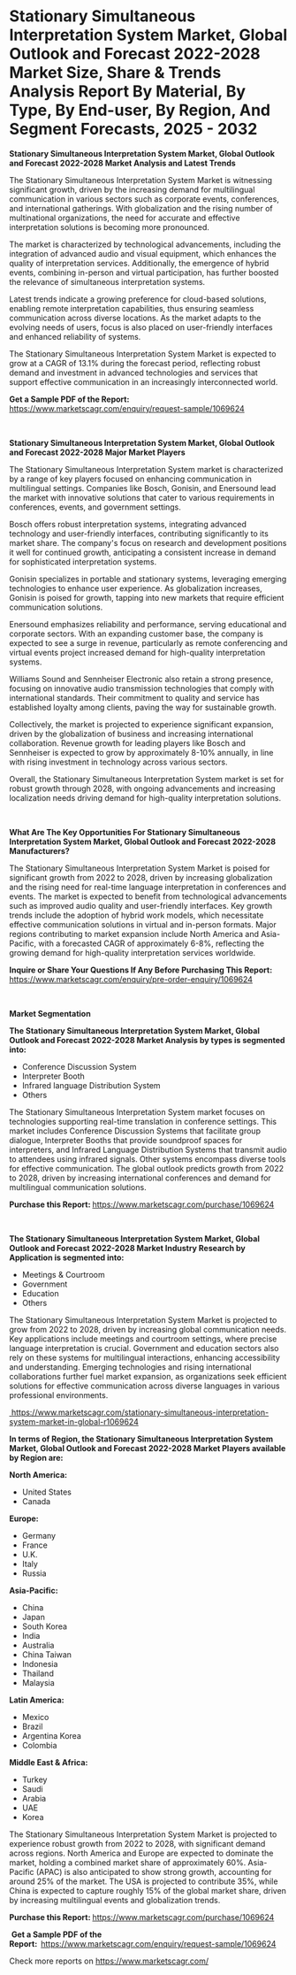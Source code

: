 <p><h1>Stationary Simultaneous Interpretation System Market, Global Outlook and Forecast 2022-2028 Market Size, Share & Trends Analysis Report By Material, By Type, By End-user, By Region, And Segment Forecasts, 2025 - 2032</h1></p><p><strong>Stationary Simultaneous Interpretation System Market, Global Outlook and Forecast 2022-2028 Market Analysis and Latest Trends</strong></p>
<p><p>The Stationary Simultaneous Interpretation System Market is witnessing significant growth, driven by the increasing demand for multilingual communication in various sectors such as corporate events, conferences, and international gatherings. With globalization and the rising number of multinational organizations, the need for accurate and effective interpretation solutions is becoming more pronounced. </p><p>The market is characterized by technological advancements, including the integration of advanced audio and visual equipment, which enhances the quality of interpretation services. Additionally, the emergence of hybrid events, combining in-person and virtual participation, has further boosted the relevance of simultaneous interpretation systems. </p><p>Latest trends indicate a growing preference for cloud-based solutions, enabling remote interpretation capabilities, thus ensuring seamless communication across diverse locations. As the market adapts to the evolving needs of users, focus is also placed on user-friendly interfaces and enhanced reliability of systems. </p><p>The Stationary Simultaneous Interpretation System Market is expected to grow at a CAGR of 13.1% during the forecast period, reflecting robust demand and investment in advanced technologies and services that support effective communication in an increasingly interconnected world.</p></p>
<p><strong>Get a Sample PDF of the Report:&nbsp;</strong> <a href="https://www.marketscagr.com/enquiry/request-sample/1069624?utm_campaign=3549&utm_medium=2&utm_source=Github&utm_content=ia&utm_term=21032025&utm_id=stationary-simultaneous-interpretation-system-market-global-outlook-and-forecast-2022-2028">https://www.marketscagr.com/enquiry/request-sample/1069624</a></p>
<p>&nbsp;</p>
<p><strong>Stationary Simultaneous Interpretation System Market, Global Outlook and Forecast 2022-2028 Major Market Players</strong></p>
<p><p>The Stationary Simultaneous Interpretation System market is characterized by a range of key players focused on enhancing communication in multilingual settings. Companies like Bosch, Gonisin, and Enersound lead the market with innovative solutions that cater to various requirements in conferences, events, and government settings.</p><p>Bosch offers robust interpretation systems, integrating advanced technology and user-friendly interfaces, contributing significantly to its market share. The company's focus on research and development positions it well for continued growth, anticipating a consistent increase in demand for sophisticated interpretation systems.</p><p>Gonisin specializes in portable and stationary systems, leveraging emerging technologies to enhance user experience. As globalization increases, Gonisin is poised for growth, tapping into new markets that require efficient communication solutions.</p><p>Enersound emphasizes reliability and performance, serving educational and corporate sectors. With an expanding customer base, the company is expected to see a surge in revenue, particularly as remote conferencing and virtual events project increased demand for high-quality interpretation systems.</p><p>Williams Sound and Sennheiser Electronic also retain a strong presence, focusing on innovative audio transmission technologies that comply with international standards. Their commitment to quality and service has established loyalty among clients, paving the way for sustainable growth.</p><p>Collectively, the market is projected to experience significant expansion, driven by the globalization of business and increasing international collaboration. Revenue growth for leading players like Bosch and Sennheiser is expected to grow by approximately 8-10% annually, in line with rising investment in technology across various sectors.</p><p>Overall, the Stationary Simultaneous Interpretation System market is set for robust growth through 2028, with ongoing advancements and increasing localization needs driving demand for high-quality interpretation solutions.</p></p>
<p>&nbsp;</p>
<p><strong>What Are The Key Opportunities For Stationary Simultaneous Interpretation System Market, Global Outlook and Forecast 2022-2028 Manufacturers?</strong></p>
<p><p>The Stationary Simultaneous Interpretation System Market is poised for significant growth from 2022 to 2028, driven by increasing globalization and the rising need for real-time language interpretation in conferences and events. The market is expected to benefit from technological advancements such as improved audio quality and user-friendly interfaces. Key growth trends include the adoption of hybrid work models, which necessitate effective communication solutions in virtual and in-person formats. Major regions contributing to market expansion include North America and Asia-Pacific, with a forecasted CAGR of approximately 6-8%, reflecting the growing demand for high-quality interpretation services worldwide.</p></p>
<p><strong>Inquire or Share Your Questions If Any Before Purchasing This Report:</strong> <a href="https://www.marketscagr.com/enquiry/pre-order-enquiry/1069624?utm_campaign=3549&utm_medium=2&utm_source=Github&utm_content=ia&utm_term=21032025&utm_id=stationary-simultaneous-interpretation-system-market-global-outlook-and-forecast-2022-2028">https://www.marketscagr.com/enquiry/pre-order-enquiry/1069624</a></p>
<p>&nbsp;</p>
<p><strong>Market Segmentation</strong></p>
<p><strong>The Stationary Simultaneous Interpretation System Market, Global Outlook and Forecast 2022-2028 Market Analysis by types is segmented into:</strong></p>
<p><ul><li>Conference Discussion System</li><li>Interpreter Booth</li><li>Infrared language Distribution System</li><li>Others</li></ul></p>
<p><p>The Stationary Simultaneous Interpretation System market focuses on technologies supporting real-time translation in conference settings. This market includes Conference Discussion Systems that facilitate group dialogue, Interpreter Booths that provide soundproof spaces for interpreters, and Infrared Language Distribution Systems that transmit audio to attendees using infrared signals. Other systems encompass diverse tools for effective communication. The global outlook predicts growth from 2022 to 2028, driven by increasing international conferences and demand for multilingual communication solutions.</p></p>
<p><strong>Purchase this Report:&nbsp;</strong><a href="https://www.marketscagr.com/purchase/1069624?utm_campaign=3549&utm_medium=2&utm_source=Github&utm_content=ia&utm_term=21032025&utm_id=stationary-simultaneous-interpretation-system-market-global-outlook-and-forecast-2022-2028">https://www.marketscagr.com/purchase/1069624</a></p>
<p>&nbsp;</p>
<p><strong>The Stationary Simultaneous Interpretation System Market, Global Outlook and Forecast 2022-2028 Market Industry Research by Application is segmented into:</strong></p>
<p><ul><li>Meetings & Courtroom</li><li>Government</li><li>Education</li><li>Others</li></ul></p>
<p><p>The Stationary Simultaneous Interpretation System Market is projected to grow from 2022 to 2028, driven by increasing global communication needs. Key applications include meetings and courtroom settings, where precise language interpretation is crucial. Government and education sectors also rely on these systems for multilingual interactions, enhancing accessibility and understanding. Emerging technologies and rising international collaborations further fuel market expansion, as organizations seek efficient solutions for effective communication across diverse languages in various professional environments.</p></p>
<p><a href="https://www.marketscagr.com/stationary-simultaneous-interpretation-system-market-in-global-r1069624?utm_campaign=3549&utm_medium=2&utm_source=Github&utm_content=ia&utm_term=21032025&utm_id=stationary-simultaneous-interpretation-system-market-global-outlook-and-forecast-2022-2028">&nbsp;https://www.marketscagr.com/stationary-simultaneous-interpretation-system-market-in-global-r1069624</a></p>
<p><strong>In terms of Region, the Stationary Simultaneous Interpretation System Market, Global Outlook and Forecast 2022-2028 Market Players available by Region are:</strong></p>
<p>
    <p> <strong> North America: </strong>
        <ul>
            <li>United States</li>
            <li>Canada</li>
        </ul>
        </p> 
    <p> <strong> Europe: </strong>
        <ul>
            <li>Germany</li>
            <li>France</li>
            <li>U.K.</li>
            <li>Italy</li>
            <li>Russia</li>
        </ul>
        </p> 
    <p> <strong> Asia-Pacific: </strong>
        <ul>
            <li>China</li>
            <li>Japan</li>
            <li>South Korea</li>
            <li>India</li>
            <li>Australia</li>
            <li>China Taiwan</li>
            <li>Indonesia</li>
            <li>Thailand</li>
            <li>Malaysia</li>
        </ul>
        </p> 
    <p> <strong> Latin America: </strong>
        <ul>
            <li>Mexico</li>
            <li>Brazil</li>
            <li>Argentina Korea</li>
            <li>Colombia</li>
        </ul>
        </p> 
    <p> <strong> Middle East & Africa: </strong>
        <ul>
            <li>Turkey</li>
            <li>Saudi</li>
            <li>Arabia</li>
            <li>UAE</li>
            <li>Korea</li>
        </ul>
    </p>
    </p>
<p><p>The Stationary Simultaneous Interpretation System Market is projected to experience robust growth from 2022 to 2028, with significant demand across regions. North America and Europe are expected to dominate the market, holding a combined market share of approximately 60%. Asia-Pacific (APAC) is also anticipated to show strong growth, accounting for around 25% of the market. The USA is projected to contribute 35%, while China is expected to capture roughly 15% of the global market share, driven by increasing multilingual events and globalization trends.</p></p>
<p><strong>Purchase this Report: </strong><a href="https://www.marketscagr.com/purchase/1069624?utm_campaign=3549&utm_medium=2&utm_source=Github&utm_content=ia&utm_term=21032025&utm_id=stationary-simultaneous-interpretation-system-market-global-outlook-and-forecast-2022-2028">https://www.marketscagr.com/purchase/1069624</a></p>
<p>&nbsp;<strong>Get a Sample PDF of the Report:&nbsp;&nbsp;</strong><a href="https://www.marketscagr.com/enquiry/request-sample/1069624?utm_campaign=3549&utm_medium=2&utm_source=Github&utm_content=ia&utm_term=21032025&utm_id=stationary-simultaneous-interpretation-system-market-global-outlook-and-forecast-2022-2028">https://www.marketscagr.com/enquiry/request-sample/1069624</a></p>
<p><strong></strong></p>
<p>Check more reports on <a href="https://www.marketscagr.com/?utm_campaign=3549&utm_medium=2&utm_source=Github&utm_content=ia&utm_term=21032025&utm_id=stationary-simultaneous-interpretation-system-market-global-outlook-and-forecast-2022-2028">https://www.marketscagr.com/</a></p>